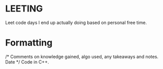 # LEETING
Leet code days I end up actually doing based on personal free time.

# Formatting
/* Comments on knowledge gained, algo used, any takeaways and notes. Date */
Code in C++.
